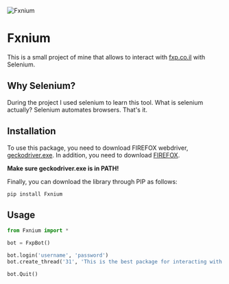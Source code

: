 ![Fxnium](https://i.imgur.com/1R8mlmt.png)

# Fxnium
This is a small project of mine that allows to interact with [fxp.co.il](https://www.fxp.co.il) with Selenium.

## Why Selenium?
During the project I used selenium to learn this tool.
What is selenium actually? Selenium automates browsers. That's it.

## Installation
To use this package, you need to download FIREFOX webdriver, [geckodriver.exe](https://github.com/mozilla/geckodriver/releases).
In addition, you need to download [FIREFOX](https://www.mozilla.org/en-US/firefox/new/).

**Make sure geckodriver.exe is in PATH!**

Finally, you can download the library through PIP as follows:
```
pip install Fxnium
```
## Usage
```python
from Fxnium import *

bot = FxpBot()

bot.login('username', 'password')
bot.create_thread('31', 'This is the best package for interacting with FXP!', 'Check this out!', 'פרסום|')

bot.Quit()
```
